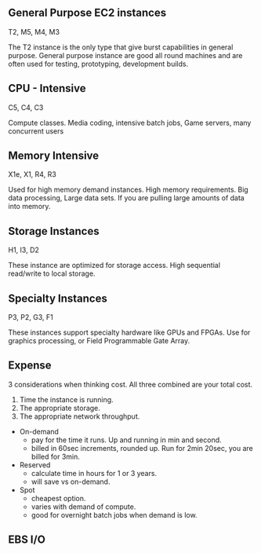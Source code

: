 ## General Purpose EC2 instances

T2, M5, M4, M3

The T2 instance is the only type that give burst capabilities in general purpose. General purpose instance are good all round machines and are often used for testing, prototyping, development builds.

## CPU - Intensive

C5, C4, C3

Compute classes. Media coding, intensive batch jobs, Game servers, many concurrent users

## Memory Intensive

X1e, X1, R4, R3

Used for high memory demand instances. High memory requirements. Big data processing, Large data sets. If you are pulling large amounts of data into memory.

## Storage Instances

H1, I3, D2

These instance are optimized for storage access. High sequential read/write to local storage.

## Specialty Instances

P3, P2, G3, F1

These instances support specialty hardware like GPUs and FPGAs. Use for graphics processing, or Field Programmable Gate Array.

## Expense
3 considerations when thinking cost. All three combined are your total cost.
1. Time the instance is running.
2. The appropriate storage.
3. The appropriate network throughput.


* On-demand
  * pay for the time it runs. Up and running in min and second.
  * billed in 60sec increments, rounded up. Run for 2min 20sec, you are billed for 3min.
* Reserved
  * calculate time in hours for 1 or 3 years.
  * will save vs on-demand.
* Spot
  * cheapest option.
  * varies with demand of compute.
  * good for overnight batch jobs when demand is low.

## EBS I/O